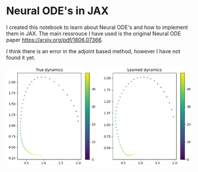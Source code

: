 # Neural ODE's in JAX

I created this notebook to learn about Neural ODE's and how to implement them in JAX. The main ressrouce I have used is the original Neural ODE paper https://arxiv.org/pdf/1806.07366.

I think there is an error in the adjoint based method, however I have not found it yet. 

![Neural ODE](img.png)
